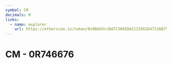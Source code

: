 ```yaml
---
symbol: CM
decimals: 0
links:
  - name: explorer
    url: https://etherscan.io/token/0x9Bdd3ccBd7C385EDA2113581D47136B752b78248
---
```


# CM - 0R746676
